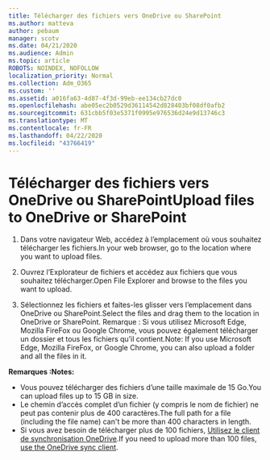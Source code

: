 ```yaml
---
title: Télécharger des fichiers vers OneDrive ou SharePoint
ms.author: matteva
author: pebaum
manager: scotv
ms.date: 04/21/2020
ms.audience: Admin
ms.topic: article
ROBOTS: NOINDEX, NOFOLLOW
localization_priority: Normal
ms.collection: Adm_O365
ms.custom: ''
ms.assetid: a016fa63-4d87-4f3d-99eb-ee134cb27dc0
ms.openlocfilehash: abe05ec2b0529d36114542d828403bf08df0afb2
ms.sourcegitcommit: 631cbb5f03e5371f0995e976536d24e9d13746c3
ms.translationtype: MT
ms.contentlocale: fr-FR
ms.lasthandoff: 04/22/2020
ms.locfileid: "43766419"
---
```

# <a name="upload-files-to-onedrive-or-sharepoint"></a><span data-ttu-id="db4e0-102">Télécharger des fichiers vers OneDrive ou SharePoint</span><span class="sxs-lookup"><span data-stu-id="db4e0-102">Upload files to OneDrive or SharePoint</span></span>

1. <span data-ttu-id="db4e0-103">Dans votre navigateur Web, accédez à l’emplacement où vous souhaitez télécharger les fichiers.</span><span class="sxs-lookup"><span data-stu-id="db4e0-103">In your web browser, go to the location where you want to upload files.</span></span>
    
2. <span data-ttu-id="db4e0-104">Ouvrez l’Explorateur de fichiers et accédez aux fichiers que vous souhaitez télécharger.</span><span class="sxs-lookup"><span data-stu-id="db4e0-104">Open File Explorer and browse to the files you want to upload.</span></span>
    
3. <span data-ttu-id="db4e0-105">Sélectionnez les fichiers et faites-les glisser vers l’emplacement dans OneDrive ou SharePoint.</span><span class="sxs-lookup"><span data-stu-id="db4e0-105">Select the files and drag them to the location in OneDrive or SharePoint.</span></span> <span data-ttu-id="db4e0-106">Remarque : Si vous utilisez Microsoft Edge, Mozilla FireFox ou Google Chrome, vous pouvez également télécharger un dossier et tous les fichiers qu’il contient.</span><span class="sxs-lookup"><span data-stu-id="db4e0-106">Note: If you use Microsoft Edge, Mozilla FireFox, or Google Chrome, you can also upload a folder and all the files in it.</span></span>
    
<span data-ttu-id="db4e0-107">**Remarques :**</span><span class="sxs-lookup"><span data-stu-id="db4e0-107">**Notes:**</span></span>
- <span data-ttu-id="db4e0-108">Vous pouvez télécharger des fichiers d’une taille maximale de 15 Go.</span><span class="sxs-lookup"><span data-stu-id="db4e0-108">You can upload files up to 15 GB in size.</span></span> 
- <span data-ttu-id="db4e0-109">Le chemin d’accès complet d’un fichier (y compris le nom de fichier) ne peut pas contenir plus de 400 caractères.</span><span class="sxs-lookup"><span data-stu-id="db4e0-109">The full path for a file (including the file name) can't be more than 400 characters in length.</span></span> 
- <span data-ttu-id="db4e0-110">Si vous avez besoin de télécharger plus de 100 fichiers, [Utilisez le client de synchronisation OneDrive](https://go.microsoft.com/fwlink/?linkid=866427).</span><span class="sxs-lookup"><span data-stu-id="db4e0-110">If you need to upload more than 100 files, [use the OneDrive sync client](https://go.microsoft.com/fwlink/?linkid=866427).</span></span> 
  

